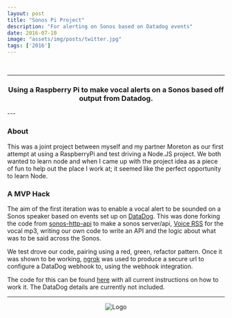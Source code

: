 ```yaml
---
layout: post
title: "Sonos Pi Project"
description: "For alerting on Sonos based on Datadog events"
date: 2016-07-10
image: "assets/img/posts/twitter.jpg"
tags: ['2016']
---
```


<br/>

----
<center>
<h3>Using a Raspberry Pi to make vocal alerts on a Sonos based off output from Datadog.</h3>
</center>
--- 
<br/>

### About

This was a joint project between myself and my partner Moreton as our first attempt at using a RaspberryPi and test driving a Node.JS project. We both wanted to learn node and when I came up with the project idea as a piece of fun to help out the place I work at; it seemed like the perfect opportunity to learn Node.

### A MVP Hack

The aim of the first iteration was to enable a vocal alert to be sounded on a Sonos speaker based on events set up on [DataDog](https://www.datadoghq.com). This was done forking the code from [sonos-http-api](https://github.com/jishi/node-sonos-http-api) to make a sonos server/api, [Voice RSS](http://www.voicerss.org/) for the vocal mp3, writing our own code to write an API and the logic about what was to be said across the Sonos. 
   
We test drove our code, pairing using a red, green, refactor pattern. Once it was shown to be working, [ngrok](https://ngrok.com) was used to produce a secure url to configure a DataDog webhook to, using the webhook integration.

The code for this can be found [here](href="https://github.com/sonos-alerts) with all current instructions on how to work it. The DataDog details are currently not included.

---

<div style="text-align:center" markdown="1">
<img src="{{site.baseurl}}/assets/img/logo.png" alt="Logo">
</div>